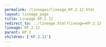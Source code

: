 ```yaml
---
permalink: /lineages/lineage_KP.2.12.html
layout: lineage_page
title: Lineage KP.2.12
redirect_to: ../lineage.html?lineage=KP.2.12
lineage: KP.2.12
parent: KP.2
children: ['KP.2.12']
---
```

